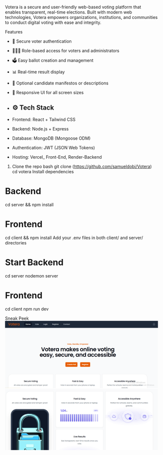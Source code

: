 Votera is a secure and user-friendly web-based voting platform that enables transparent, real-time elections. Built with modern web technologies, Votera empowers organizations, institutions, and communities to conduct digital voting with ease and integrity.

Features

- 🔐 Secure voter authentication
- 🧑‍🤝‍🧑 Role-based access for voters and administrators
- 🗳️ Easy ballot creation and management
- 📊 Real-time result display
- 💬 Optional candidate manifestos or descriptions
- 📱 Responsive UI for all screen sizes

- ## ⚙️ Tech Stack

- Frontend: React + Tailwind CSS
- Backend: Node.js + Express
- Database: MongoDB (Mongoose ODM)
- Authentication: JWT (JSON Web Tokens)
- Hosting: Vercel_ Front-End, Render-Backend

1. Clone the repo 
bash
git clone (https://github.com/samueldobi/Votera)
cd votera
Install dependencies


# Backend
cd server && npm install

# Frontend
cd client && npm install
Add your .env files in both client/ and server/ directories


# Start  Backend
cd server
nodemon server 

# Frontend
cd client
npm run dev

Sneak Peek
![Votera Screenshot](./client/public/screenshots/votera-1.png)
![Votera Screenshot](./client/public/screenshots/votera-2.png)
